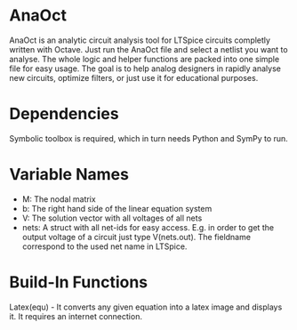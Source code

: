 # AnaOct
AnaOct is an analytic circuit analysis tool for LTSpice circuits completly written with Octave.
Just run the AnaOct file and select a netlist you want to analyse.
The whole logic and helper functions are packed into one simple file for easy usage.
The goal is to help analog designers in rapidly analyse new circuits, optimize filters,
or just use it for educational purposes.

# Dependencies
Symbolic toolbox is required, which in turn needs Python and SymPy to run.

# Variable Names
* M: The nodal matrix
* b: The right hand side of the linear equation system
* V: The solution vector with all voltages of all nets
* nets: A struct with all net-ids for easy access. E.g. in order to get the output voltage of a circuit just type V(nets.out).  The fieldname correspond to the used net name in LTSpice.

# Build-In Functions
Latex(equ) - It converts any given equation into a latex image and displays it. It requires an internet connection.
